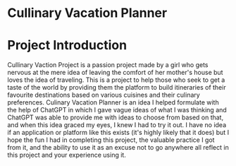 # Cullinary Vacation Planner

<h1>Project Introduction</h1>
<p>Cullinary Vaction Project is a passion project made by a girl who gets nervous at the mere idea of leaving the comfort of her mother's house but loves the idea of traveling. This is a project to help those who seek to get a taste of the world by providing them the platform to build itineraries of their favourite destinations based on various cuisines and their culinary preferences. Culinary Vacation Planner is an idea I helped formulate with the help of ChatGPT in which I gave vague ideas of what I was thinking and ChatGPT was able to provide me with ideas to choose from based on that, and when this idea graced my eyes, I knew I had to try it out. I have no idea if an application or platform like this exists (it's highly likely that it does) but I hope the fun I had in completing this project, the valuable practice I got from it, and the ability to use it as an excuse not to go anywhere all reflect in this project and your experience using it.</p>
